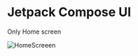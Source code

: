 # Jetpack Compose UI
Only Home screen 

![HomeScreeen](https://github.com/aravindrajpalani/JetpackComposeFnBApp/assets/26147720/c174a3d1-d2ce-4f3f-b7b1-0830b16169e4)
